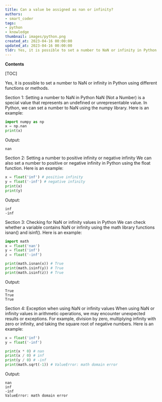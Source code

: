 ```yaml
---
title: Can a value be assigned as nan or infinity?
authors:
- smart_coder
tags:
- python
- knowledge
thumbnail: images/python.png
created_at: 2023-04-16 00:00:00
updated_at: 2023-04-16 00:00:00
tldr: Yes, it is possible to set a number to NaN or infinity in Python.
---
```


**Contents**

[TOC]

Yes, it is possible to set a number to NaN or infinity in Python using different functions or methods. 

Section 1: Setting a number to NaN in Python 
NaN (Not a Number) is a special value that represents an undefined or unrepresentable value. In Python, we can set a number to NaN using the numpy library. Here is an example: 

```python 
import numpy as np
x = np.nan
print(x)
``` 

Output: 
```
nan
```

Section 2: Setting a number to positive infinity or negative infinity 
We can also set a number to positive or negative infinity in Python using the float function. Here is an example: 

```python 
x = float('inf') # positive infinity
y = float('-inf') # negative infinity
print(x)
print(y)
``` 

Output: 
```
inf
-inf
```

Section 3: Checking for NaN or infinity values in Python 
We can check whether a variable contains NaN or infinity using the math library functions isnan() and isinf(). Here is an example: 

```python 
import math
x = float('nan')
y = float('inf')
z = float('-inf')

print(math.isnan(x)) # True
print(math.isinf(y)) # True 
print(math.isinf(z)) # True
``` 

Output: 
```
True
True
True
```

Section 4: Exception when using NaN or infinity values 
When using NaN or infinity values in arithmetic operations, we may encounter unexpected results or exceptions. For example, division by zero, multiplying infinity with zero or infinity, and taking the square root of negative numbers. Here is an example: 

```python 
x = float('inf')
y = float('-inf')

print(x * 0) # nan
print(x / 0) # inf
print(y / 0) # -inf
print(math.sqrt(-1)) # ValueError: math domain error
``` 

Output: 
```
nan
inf
-inf
ValueError: math domain error
```
